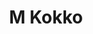 ---
layout: place
title: "M Kokko"
permalink: /north-carolina/durham/m-kokko.html
stateAbbr: NC
stateName: North Carolina
cityName: Durham
place_id: ChIJbSVVF3LkrIkRbrlb1t94cMI
photos:
  - name: >-
      places/ChIJbSVVF3LkrIkRbrlb1t94cMI/photos/AeeoHcL8u2L0X0qSbUiIspHoLp-pl4CcCm34VVhu4AA0Jb5AxRMtqRmlmB1sxk0wAb55ZKolEs78npfGG4x0JhxNmrOUoChqEXzaze0cAHcsYndcl_Tmad6gHZZLcK50opifHQRuE0SBgjtzHBodklnftw-qJKpGE2Q4Cm8lnM3N31lYzqiKfiBpJykC146sTkYBL5Q-ke-9jIgHWtovfM5uez9VeKJ0WPfF3YqCzsGQQvqcnbukuuYLXniirXjKpVD3O38ZjQKgDKyG5V9emMfiWKIDveWJO78VifYI4SnQtAEGFQ
    widthPx: 1000
    heightPx: 1000
    authorAttributions:
      - displayName: M Kokko
        uri: https://maps.google.com/maps/contrib/114700988833479155786
        photoUri: >-
          https://lh3.googleusercontent.com/a-/ALV-UjWC3mv92ZhWTanNjRPIONVRv5nbzdR_-tuJUD1gaDWz_sygZ9E=s100-p-k-no-mo
    flagContentUri: >-
      https://www.google.com/local/imagery/report/?cb_client=maps_api_places.places_api&image_key=!1e10!2sAF1QipNGiYJhrq3TVQQriMZ_j0IHaBxwqVSqMeTqngsG&hl=en-US
    googleMapsUri: >-
      https://www.google.com/maps/place//data=!3m4!1e2!3m2!1sAF1QipNGiYJhrq3TVQQriMZ_j0IHaBxwqVSqMeTqngsG!2e10!4m2!3m1!1s0x89ace4721755256d:0xc27078dfd65bb96e
  - name: >-
      places/ChIJbSVVF3LkrIkRbrlb1t94cMI/photos/AeeoHcLqqJyQyixkFZukDApPHakJNwDG-YJ2EDAoSCBvaH0kW6Yi_FFzLht1mbu6CPPsaVio61D6XEdUZNdJSY6XDWDQoGJeHoc82T-JGOMVgU3dCrCc9Gz-hWzmGmuBCZ0k4TVb0-uJkd6-DtSBSbxFiispTAWOPRHyZVFhAwEljMmsKPRNu3pQOknjYt9I7HED25EnRhWmVQyk_a13bfke9Z8f19ySmFN1GdXnUGo8c-DBFlmgmG-4k4GkszeqrTZyFPFOE-CtoZcBnZa7_g6mO5NlhKEekondxC-Rwon3Fb_CpSf4lM88tSn2Z-EFMJBmZVS3Vxm4QFHZMMrhsO4hUciYJPYlmCLRy9IEZ6aj38RALswg1RTdPaCY1qhlyyVMgBhCJjQFljvqR-qvLdKfEaaTqmBLitp-Hs5ecRw
    widthPx: 4032
    heightPx: 3024
    authorAttributions:
      - displayName: John Ahlers
        uri: https://maps.google.com/maps/contrib/100968015749403380592
        photoUri: >-
          https://lh3.googleusercontent.com/a-/ALV-UjVuXjIU9Bz70r_Ms9RfiXmTOpXOrAAA9SWMoaPJMH2OWKRx-tm9=s100-p-k-no-mo
    flagContentUri: >-
      https://www.google.com/local/imagery/report/?cb_client=maps_api_places.places_api&image_key=!1e10!2sCIHM0ogKEICAgID4vq9t&hl=en-US
    googleMapsUri: >-
      https://www.google.com/maps/place//data=!3m4!1e2!3m2!1sCIHM0ogKEICAgID4vq9t!2e10!4m2!3m1!1s0x89ace4721755256d:0xc27078dfd65bb96e
  - name: >-
      places/ChIJbSVVF3LkrIkRbrlb1t94cMI/photos/AeeoHcIuJRkBe7ljrvBBREfduZ-m3JtyfN9zDSAw16Lq8us_yEU8IpVlGxCPeD3fXtz5-E7BSDod6cVWUsrjyR9JQb-K5xAxsEby5f4fgnOKbveqThOjbOFfmu72c0Ku38BrfQtctreIgv30cKIn7MRNeik-nye6_K6bMW4_EDx_OWWL5BwGZ30i5tUWp7RQaoHdgm5njWmMXaA6rBy0sg_6xlRPs5I2ryEJw4jHV2RtcS-NPW2W_XY3Zt0FPt2W-DJ7IoRijo5H7shuuekFww8KBUQDXfiU7Fn_O77vDG5VPT_2KHH8yAm5OVfCMXNK3Dck1k320ePKlX7UnhuRYT_c5dsX9e2lDrNGqJDPCbI9_Wrin78SOpWwIbalK29Egqb1MH4nqwWKBeHmM5_ENXDWrx1GSWUhzW6jyQWi3vpoiSgs8eev
    widthPx: 3357
    heightPx: 2331
    authorAttributions:
      - displayName: FeastWithLeaf
        uri: https://maps.google.com/maps/contrib/117340743383363976988
        photoUri: >-
          https://lh3.googleusercontent.com/a-/ALV-UjVoZk8L9cPXjoH9-Ep3GXv66xtF__vXS-NKgwkPvG785gLSRnY=s100-p-k-no-mo
    flagContentUri: >-
      https://www.google.com/local/imagery/report/?cb_client=maps_api_places.places_api&image_key=!1e10!2sCIHM0ogKEICAgICfqp-rngE&hl=en-US
    googleMapsUri: >-
      https://www.google.com/maps/place//data=!3m4!1e2!3m2!1sCIHM0ogKEICAgICfqp-rngE!2e10!4m2!3m1!1s0x89ace4721755256d:0xc27078dfd65bb96e
  - name: >-
      places/ChIJbSVVF3LkrIkRbrlb1t94cMI/photos/AeeoHcLFHi__M3o8m4beJrLGNkhlgVbEV1b4yBecPioNh4W7hmyw0jgTEN_Mo4MxmT1Aeqow1SmX2BvDo3qATKNyeqFyxy8rgrnIAYUQkJFvWLI87xP43lHPg8SOAemkjiWGSlq0xt0PhWB_hYJlMrRLJBJ16178VC5VIaBN_OLvdh4r-hJPotYLhVhJZAzd4jgdfCKXnJ5Or5X4Ew0mFvweJ4j5D-MGi-krHzOcbtWqTTXgLx4qHt_qKGoWuGPcBNKB-dgNUFJ5O4x_Ow6bhj_A-k_QmfhHd3RUT1u-ZfVfP8MzkE6EFmlfKIEnmL_BedjioSXObvuT4zMkXdv2fIwjrRIHpnMGCjRw6Xs2tHPQCZ5QFk3N-bYysQj3FoCz_nrFJexJw8DoW_Km-1Z8xrzl_1SWWkDgz_zEJ0b0vGE576voYw
    widthPx: 1167
    heightPx: 1441
    authorAttributions:
      - displayName: Tushar Gupta
        uri: https://maps.google.com/maps/contrib/118443099523749958364
        photoUri: >-
          https://lh3.googleusercontent.com/a/ACg8ocIzOE3jDYBqUZ1c_5t4iS40KJskM6dZISq9B0FFT0J2i0xjNQ=s100-p-k-no-mo
    flagContentUri: >-
      https://www.google.com/local/imagery/report/?cb_client=maps_api_places.places_api&image_key=!1e10!2sCIHM0ogKEICAgIDfwavfbA&hl=en-US
    googleMapsUri: >-
      https://www.google.com/maps/place//data=!3m4!1e2!3m2!1sCIHM0ogKEICAgIDfwavfbA!2e10!4m2!3m1!1s0x89ace4721755256d:0xc27078dfd65bb96e
  - name: >-
      places/ChIJbSVVF3LkrIkRbrlb1t94cMI/photos/AeeoHcKv10ki9moQDSvf5VMbaaXMH_9tXx2WUGSjOd7fJR4feieQcnrPLZFmvbudKgdkfQuMGLtt3fxW-0qnnjHkbiBwzbOp2m0Id6VM7Q1lbdiyqrxu_j3IXtY6NO-H2RbC_CbI0eFHF-sOHchpwCAHVZ-N47CngmmZFa6UpKac-qZ5-kOPmNLO8ezIo8W5XRHKwwcSww-7UkWyZo1LQfK6-hLuoXcxYAq92fxCXOOWfEpopNi_Y5p2nG9nYTvixytjIN_7DUvtMMZIIQZdD_VRUNg3pVPg6UpKiP-t_xFyxHzhJya1gheUHONNyNx8FRZAaw81prnWnL0G-Cn1ppyqHSFvQvuWUypcAnZXJg9cD8O69yRGX1t7P2TTswwMhSTQRyGvGgysgc-YoYXAiLEfrBfj0fmmjOKnw-x7eAFiHVmlMGI
    widthPx: 3024
    heightPx: 4032
    authorAttributions:
      - displayName: Cee Dee
        uri: https://maps.google.com/maps/contrib/102509216961208358494
        photoUri: >-
          https://lh3.googleusercontent.com/a-/ALV-UjV7agwGM3lboFOIZv9NzPyn94gtY1VHG6DRxNv7L8uyTs8fL1JO=s100-p-k-no-mo
    flagContentUri: >-
      https://www.google.com/local/imagery/report/?cb_client=maps_api_places.places_api&image_key=!1e10!2sCIHM0ogKEICAgMDQkISa_wE&hl=en-US
    googleMapsUri: >-
      https://www.google.com/maps/place//data=!3m4!1e2!3m2!1sCIHM0ogKEICAgMDQkISa_wE!2e10!4m2!3m1!1s0x89ace4721755256d:0xc27078dfd65bb96e
  - name: >-
      places/ChIJbSVVF3LkrIkRbrlb1t94cMI/photos/AeeoHcJgCT5PS_Run6D2L3gFhG0DRKdqbVPZJvOtCFiNxWxcJVcMdScPOB8AvE9yFWzD2VYl79r5KJ0cpXRgm5VMDOiULIGgIoz7i8GiNRRLqNaYFNw9uJXccgEd7Gh-HugYFDxgDqz71YAwZWbdIRrvuToiklJ3g-bS2DDuFtxRbGoetVdCRwNO7cO5xBsNnxDMK1_Qnu511ROtfETrLepD1zWA_iPP_c8Bgw7KWvm5IaB2TCS5u6qPRBtTp0SGi2O8LGVd_ywkwxmfrlsTZBdTZantEH59CIM934uT5-YEdWWyZ-Kp6um1xn1oj-ZsH8yF-OPsrrr9vd3CVsrDDFKanV3Sj9Ay9DjrHB6m2yZKTeYdqvL4Sv68jOofhph6jQKy2ViQzvQMqRqGMG-vjuvfWcAPRM2QXsk7hFUeYUbgdNtkw53F
    widthPx: 4032
    heightPx: 3024
    authorAttributions:
      - displayName: Christine Wei
        uri: https://maps.google.com/maps/contrib/111287642688079407873
        photoUri: >-
          https://lh3.googleusercontent.com/a-/ALV-UjUlqyUXkp1PFcz1k2Lzls03ISaPqc0w9euUdtc8P_0zSXh07aXM=s100-p-k-no-mo
    flagContentUri: >-
      https://www.google.com/local/imagery/report/?cb_client=maps_api_places.places_api&image_key=!1e10!2sCIHM0ogKEICAgIDr6L3R3wE&hl=en-US
    googleMapsUri: >-
      https://www.google.com/maps/place//data=!3m4!1e2!3m2!1sCIHM0ogKEICAgIDr6L3R3wE!2e10!4m2!3m1!1s0x89ace4721755256d:0xc27078dfd65bb96e
  - name: >-
      places/ChIJbSVVF3LkrIkRbrlb1t94cMI/photos/AeeoHcJzaxLnnQVvDzBKMHvkBQWyE0lp8FxkoQNsSNV8LUT1m0Adl-_2yHIPxCO_QS1RSY6G2oISVU4gg32IqV-aC4RuZA7wL1ThlbCVSYOLaLfM-UHPYHWb6ye-26pmvlINxtZp05WuKxVkRfbjD1q5Sd0EjH9W_OX23TE8gOZKmFLKlTj4o0WqwHN9Qwb5PB1A-XZPqsxgc2G0mnVldW9XsOpNVa6DxxYKU1V86HHTM31D436iPrUKfs-zhm6NCJki0zZRrrwXI2yo7BXINPjtvPzw76TbP4XuJ7LmZBz7kMefpxjWeSbZz7vZz4WY34MwE0pmpMYs7HVLFpb_N4pd643aQFohmqJhSRY0qOJnbKJlmY5-ChEipDECFRb-h57MuRYsg_qXiiS4OZhHmvOLSp0YGIjbGx7HVFB-L3gV8X7uHptt
    widthPx: 3024
    heightPx: 4032
    authorAttributions:
      - displayName: Jay Stalls
        uri: https://maps.google.com/maps/contrib/107980127815657534823
        photoUri: >-
          https://lh3.googleusercontent.com/a-/ALV-UjXtZTv30M0Y3zOe2oTA-s_MfEN8-n7JqS4nwGLR_7UDX5sSeq5k=s100-p-k-no-mo
    flagContentUri: >-
      https://www.google.com/local/imagery/report/?cb_client=maps_api_places.places_api&image_key=!1e10!2sCIHM0ogKEICAgICXpsOz0gE&hl=en-US
    googleMapsUri: >-
      https://www.google.com/maps/place//data=!3m4!1e2!3m2!1sCIHM0ogKEICAgICXpsOz0gE!2e10!4m2!3m1!1s0x89ace4721755256d:0xc27078dfd65bb96e
  - name: >-
      places/ChIJbSVVF3LkrIkRbrlb1t94cMI/photos/AeeoHcITZ7-zNuH0AFRshQqarTSI9NeHUFzA9YwMP3Uq15H6WoFfbPqZuTO6yOADYZ1zMf0AgTvPLndjd9P7h2tayHh_m9B6Tx266gAiL-nNnkEuFbJJa_ivbkAvMn9Qpa0Ya4ZA3Chkt93qvgsnUEiCkbjRU7CXT85wAco5fMObHINFtSFcF_--qY6VdoY_KKyLNOA1hQ79ybXJWloCxM4EB2EC_VeytTx9CJyyXEAuIdRjEulPjnkvlCR-lvMxCqQVg8a6f_NGsy6MWtJwh23diC5dfnRIph_M_xpW4iVxbasDrYOt-TmPJxQ-6PpcYuNGKmeSFnos1QcRreD6TxGQwFJ6LzEuB_5gUy3TBUlIjwQJv0hB2X7gG-zrsA1kevbYF4vsQ-BS11OHlZ1RHo89rdsTZ8v5uS7jMIVZsyrNErAMfoIg
    widthPx: 4032
    heightPx: 3024
    authorAttributions:
      - displayName: Kokila R
        uri: https://maps.google.com/maps/contrib/117895853369065679129
        photoUri: >-
          https://lh3.googleusercontent.com/a-/ALV-UjV_SHOXDOxJkgM_J_jfKl79swX7Y-UPZB6Vrk00lFDzcQo-2eOm=s100-p-k-no-mo
    flagContentUri: >-
      https://www.google.com/local/imagery/report/?cb_client=maps_api_places.places_api&image_key=!1e10!2sCIHM0ogKEICAgICzjpDguQE&hl=en-US
    googleMapsUri: >-
      https://www.google.com/maps/place//data=!3m4!1e2!3m2!1sCIHM0ogKEICAgICzjpDguQE!2e10!4m2!3m1!1s0x89ace4721755256d:0xc27078dfd65bb96e
  - name: >-
      places/ChIJbSVVF3LkrIkRbrlb1t94cMI/photos/AeeoHcLJTJG8xOmNAmVQzXuyIYtFds0C4aErxnJ1vG6nvIyimYcNoL8GeE3hwd0gUhgemHaO_xW2H7Kp78KAzLZ7XZUwAnV0_ScNXyhmhkl8faCVDmBtPy6xKpo0z_zD-XjY_KUlzBBues8k95f-iAaSMc0svSw-h2EJF2ZPwrN3YB1WM9eCUJejtZ5bqm47zJzveyU9Q-ecf6WzNToMePkNc18gN3nKZdV4fyAl4Vfe7CyKxcl2kREfoc3yMzzjTNLF7flXSZCKX4Zu3WEZ0yxpa_ClybzgyHPU-CWQnbtFVe8wamojE5M-9jAVfK29tTfyDO_N3lfRbnjXAtiMs0mDNq-F-zFvpeVNM9PQFroIf2jAPCQNa8hxn0PkjpDhefQOBvQI9KpThg8LpjGm-RubT4bbrzUHcAyttBS7eYHRUZMPI1Wh
    widthPx: 3000
    heightPx: 4000
    authorAttributions:
      - displayName: Chris Gordon
        uri: https://maps.google.com/maps/contrib/106037038926695011816
        photoUri: >-
          https://lh3.googleusercontent.com/a-/ALV-UjVL0NbUTDUgcrn9Lx0INIIpCPkG_f4qlLTx8WXXh7KCvg6VLqHv=s100-p-k-no-mo
    flagContentUri: >-
      https://www.google.com/local/imagery/report/?cb_client=maps_api_places.places_api&image_key=!1e10!2sCIHM0ogKEICAgICjl8TF2wE&hl=en-US
    googleMapsUri: >-
      https://www.google.com/maps/place//data=!3m4!1e2!3m2!1sCIHM0ogKEICAgICjl8TF2wE!2e10!4m2!3m1!1s0x89ace4721755256d:0xc27078dfd65bb96e
  - name: >-
      places/ChIJbSVVF3LkrIkRbrlb1t94cMI/photos/AeeoHcIsmgvt0KKQoVCtO0UuAuROWYyIk_cMDolnoJFtLfKLOmZxdGpXspxE9dyw3w_ExEvgSpwsHWuYl5VlpBX7V-v3IHPl6oWECqjsVN1W3bkIls2RuPMwYnpFj8m3IHh-R3WYo3pzSaYaFvssqlUkLTXk3t87LUyVmwrB2OhfJROKPCoLDBlvd0O4GNIB2u53iV68of1sFI6YyOTZXO5n7iWfUrftdU_H_m1YUuoNWzt4V9KcQyGnp5IgrKHamRj2kWLbprUvRyIKlXn8_ODTU6EEP6wVaQ-0PvYpOO10yQ9uvFMeTiE_RnF8Zyqt85nexgCbuK3MeeoSYg7kL87FXc9bvbLuLugSFSEjJemPySgBiAKS72jrZnwKAaYhQ1hxuAcrZpDopY92XgrUgTDMpf98U41s7myH7hurkA
    widthPx: 3024
    heightPx: 4032
    authorAttributions:
      - displayName: Bryce Jamison
        uri: https://maps.google.com/maps/contrib/109513685106210786324
        photoUri: >-
          https://lh3.googleusercontent.com/a-/ALV-UjVBvwj4jxH47P7pjrzJLGRHWTeg0A48DIEEiGe2pb6HUo7q83Bj=s100-p-k-no-mo
    flagContentUri: >-
      https://www.google.com/local/imagery/report/?cb_client=maps_api_places.places_api&image_key=!1e10!2sCIHM0ogKEICAgICesp_avwE&hl=en-US
    googleMapsUri: >-
      https://www.google.com/maps/place//data=!3m4!1e2!3m2!1sCIHM0ogKEICAgICesp_avwE!2e10!4m2!3m1!1s0x89ace4721755256d:0xc27078dfd65bb96e
address: 311 Holland St Suite B, Durham, NC 27701, USA
street: 311 Holland St Suite B
city: Durham
state: NC
zip: '27701'
country: USA
neighborhood: City Center
latitude: '35.997308'
longitude: '-78.901227'
accessibility_options:
  wheelchairAccessibleEntrance: true
business_status: OPERATIONAL
name: M Kokko
google_maps_links:
  directionsUri: >-
    https://www.google.com/maps/dir//''/data=!4m7!4m6!1m1!4e2!1m2!1m1!1s0x89ace4721755256d:0xc27078dfd65bb96e!3e0
  placeUri: https://maps.google.com/?cid=14010831343518988654
  writeAReviewUri: >-
    https://www.google.com/maps/place//data=!4m3!3m2!1s0x89ace4721755256d:0xc27078dfd65bb96e!12e1
  reviewsUri: >-
    https://www.google.com/maps/place//data=!4m4!3m3!1s0x89ace4721755256d:0xc27078dfd65bb96e!9m1!1b1
  photosUri: >-
    https://www.google.com/maps/place//data=!4m3!3m2!1s0x89ace4721755256d:0xc27078dfd65bb96e!10e5
primary_type: Korean Restaurant
opening_hours:
  regular: null
  current: null
secondary_opening_hours:
  regular:
    weekdayDescriptions: null
    type: null
  current:
    weekdayDescriptions: null
    type: null
phone: null
price_level: null
price_range: null
rating: null
rating_count: 0
website: null
description: null
reviews: null
parking_options: null
payment_options: null
allow_dogs: null
curbside_pickup: null
delivery: null
dine_in: null
good_for_children: null
good_for_groups: null
good_for_sports: null
live_music: null
menu_for_children: null
outdoor_seating: null
reservable: null
restroom: null
serves_beer: null
serves_breakfast: null
serves_brunch: null
serves_cocktails: null
serves_coffee: null
serves_dinner: null
serves_dessert: null
serves_lunch: null
serves_vegetarian_food: null
serves_wine: null
takeout: null
slug: M-Kokko

---
